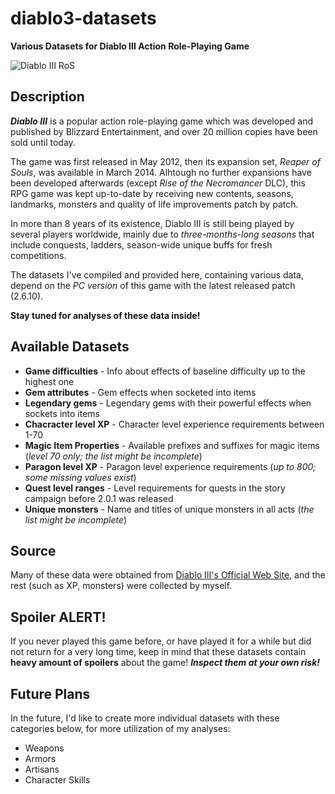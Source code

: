 # diablo3-datasets

**Various Datasets for Diablo III Action Role-Playing Game**

![Diablo III RoS](https://i.ibb.co/1GgfxXF/diablo-III-ros-logo.png)

## Description

***Diablo III*** is a popular action role-playing game which was developed and published by Blizzard Entertainment, and over 20 million copies have been sold until today.

The game was first released in May 2012, then its expansion set, _Reaper of Souls_, was available in March 2014. Alhtough no further expansions have been developed afterwards (except _Rise of the Necromancer_ DLC), this RPG game was kept up-to-date by receiving new contents, seasons, landmarks, monsters and quality of life improvements patch by patch.

In more than 8 years of its existence, Diablo III is still being played by several players worldwide, mainly due to _three-months-long seasons_ that include conquests, ladders, season-wide unique buffs for fresh competitions.

The datasets I've compiled and provided here, containing various data, depend on the _PC version_ of this game with the latest released patch (2.6.10).

**Stay tuned for analyses of these data inside!**

## Available Datasets

* **Game difficulties** - Info about effects of baseline difficulty up to the highest one
* **Gem attributes** - Gem effects when socketed into items
* **Legendary gems** - Legendary gems with their powerful effects when sockets into items
* **Chacracter level XP** - Character level experience requirements between 1-70
* **Magic Item Properties** - Available prefixes and suffixes for magic items (_level 70 only; the list might be incomplete_)
* **Paragon level XP** - Paragon level experience requirements (_up to 800; some missing values exist_)
* **Quest level ranges** - Level requirements for quests in the story campaign before 2.0.1 was released
* **Unique monsters** - Name and titles of unique monsters in all acts (_the list might be incomplete_)

## Source

Many of these data were obtained from [Diablo III's Official Web Site](https://eu.diablo3.com/en/game/), and the rest (such as XP, monsters) were collected by myself.

## Spoiler ALERT!

If you never played this game before, or have played it for a while but did not return for a very long time, keep in mind that these datasets contain **heavy amount of spoilers** about the game! ***Inspect them at your own risk!***

## Future Plans

In the future, I'd like to create more individual datasets with these categories below, for more utilization of my analyses:

* Weapons
* Armors
* Artisans
* Character Skills
